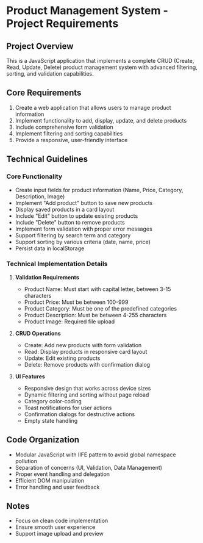 # Product Management System - Project Requirements

## Project Overview
This is a JavaScript application that implements a complete CRUD (Create, Read, Update, Delete) product management system with advanced filtering, sorting, and validation capabilities.

## Core Requirements
1. Create a web application that allows users to manage product information
2. Implement functionality to add, display, update, and delete products
3. Include comprehensive form validation
4. Implement filtering and sorting capabilities
5. Provide a responsive, user-friendly interface

## Technical Guidelines
### Core Functionality
- Create input fields for product information (Name, Price, Category, Description, Image)
- Implement "Add product" button to save new products
- Display saved products in a card layout
- Include "Edit" button to update existing products
- Include "Delete" button to remove products
- Implement form validation with proper error messages
- Support filtering by search term and category
- Support sorting by various criteria (date, name, price)
- Persist data in localStorage

### Technical Implementation Details
1. **Validation Requirements**
   - Product Name: Must start with capital letter, between 3-15 characters
   - Product Price: Must be between 100-999
   - Product Category: Must be one of the predefined categories
   - Product Description: Must be between 4-255 characters
   - Product Image: Required file upload

2. **CRUD Operations**
   - Create: Add new products with form validation
   - Read: Display products in responsive card layout
   - Update: Edit existing products
   - Delete: Remove products with confirmation dialog
  
3. **UI Features**
   - Responsive design that works across device sizes
   - Dynamic filtering and sorting without page reload
   - Category color-coding
   - Toast notifications for user actions
   - Confirmation dialogs for destructive actions
   - Empty state handling

## Code Organization
- Modular JavaScript with IIFE pattern to avoid global namespace pollution
- Separation of concerns (UI, Validation, Data Management)
- Proper event handling and delegation
- Efficient DOM manipulation
- Error handling and user feedback

## Notes
- Focus on clean code implementation
- Ensure smooth user experience
- Support image upload and preview